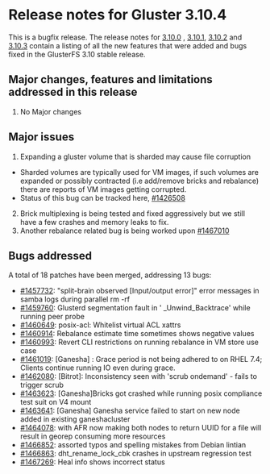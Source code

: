# Release notes for Gluster 3.10.4

This is a bugfix release. The release notes for [3.10.0](3.10.0.md) ,
[3.10.1](3.10.1.md), [3.10.2](3.10.2.md) and [3.10.3](3.10.3.md)
contain a listing of all the new features that were added and
bugs fixed in the GlusterFS 3.10 stable release.

## Major changes, features and limitations addressed in this release
1. No Major changes


## Major issues
1. Expanding a gluster volume that is sharded may cause file corruption
- Sharded volumes are typically used for VM images, if such volumes are
expanded or possibly contracted (i.e add/remove bricks and rebalance)
there are reports of VM images getting corrupted.
- Status of this bug can be tracked here, [#1426508](https://bugzilla.redhat.com/1426508)
2. Brick multiplexing is being tested and fixed aggressively but we still have a
   few crashes and memory leaks to fix.
3. Another rebalance related bug is being worked upon [#1467010](https://bugzilla.redhat.com/1467010)


## Bugs addressed

A total of 18 patches have been merged, addressing 13 bugs:
- [#1457732](https://bugzilla.redhat.com/1457732): "split-brain observed [Input/output error]" error messages in samba logs during parallel rm -rf
- [#1459760](https://bugzilla.redhat.com/1459760): Glusterd segmentation fault in ' _Unwind_Backtrace' while running peer probe
- [#1460649](https://bugzilla.redhat.com/1460649): posix-acl: Whitelist virtual ACL xattrs
- [#1460914](https://bugzilla.redhat.com/1460914): Rebalance estimate time sometimes shows negative values
- [#1460993](https://bugzilla.redhat.com/1460993): Revert CLI restrictions on running rebalance in VM store use case
- [#1461019](https://bugzilla.redhat.com/1461019): [Ganesha] : Grace period is not being adhered to on RHEL 7.4; Clients continue running IO even during grace.
- [#1462080](https://bugzilla.redhat.com/1462080): [Bitrot]: Inconsistency seen with 'scrub ondemand' - fails to trigger scrub
- [#1463623](https://bugzilla.redhat.com/1463623): [Ganesha]Bricks got crashed while running posix compliance test suit on V4 mount
- [#1463641](https://bugzilla.redhat.com/1463641): [Ganesha] Ganesha service failed to start on new node added in existing ganeshacluster
- [#1464078](https://bugzilla.redhat.com/1464078): with AFR now making both nodes to return UUID for a file will result in georep consuming more resources
- [#1466852](https://bugzilla.redhat.com/1466852): assorted typos and spelling mistakes from Debian lintian
- [#1466863](https://bugzilla.redhat.com/1466863): dht_rename_lock_cbk crashes in upstream regression test
- [#1467269](https://bugzilla.redhat.com/1467269): Heal info shows incorrect status

